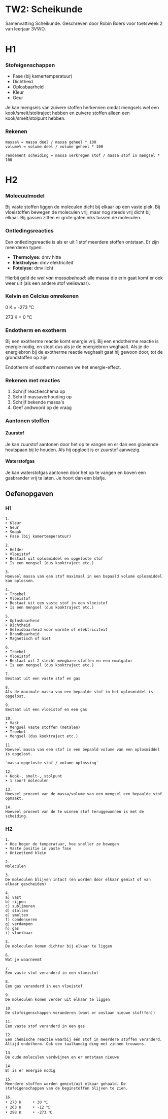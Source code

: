 # TW2: Scheikunde

Samenvatting Scheikunde. Geschreven door Robin Boers voor toetsweek 2 van leerjaar 3VWO.

# H1

### Stofeigenschappen

- Fase (bij kamertemperatuur)
- Dichtheid
- Oplosbaarheid
- Kleur
- Geur

Je kan mengsels van zuivere stoffen herkennen omdat mengsels wel een kook/smelt/stoltraject hebben en zuivere stoffen alleen een kook/smelt/stolpunt hebben.

### Rekenen

```
massa% = massa deel / massa geheel * 100
volume% = volume deel / volume geheel * 100
```

```
rendement scheiding = massa verkregen stof / massa stof in mengsel * 100
```

# H2

### Molecuulmodel

Bij vaste stoffen liggen de moleculen dicht bij elkaar op een vaste plek. Bij vloeistoffen bewegen de moleculen vrij, maar nog steeds vrij dicht bij elkaar. Bij gassen zitten er grote gaten niks tussen de moleculen.

### Ontledingsreacties

Een ontledingsreactie is als er uit 1 stof meerdere stoffen ontstaan. Er zijn meerderen typen:

- **Thermolyse:** dmv hitte
- **Elektrolyse:** dmv elektriciteit
- **Fotolyse:** dmv licht

Hierbij geld de _wet van massabehoud_: alle massa die erin gaat komt er ook weer uit (als een andere stof weliswaar).

### Kelvin en Celcius omrekenen

0 K = -273 °C 

273 K = 0 °C 

### Endotherm en exotherm

Bij een exotherme reactie komt energie vrij. Bij een endotherme reactie is energie nodig, en stopt dus als je de energiebron weghaalt. Als je de energiebron bij de exotherme reactie weghaalt gaat hij gewoon door, tot de grondstoffen op zijn.

Endotherm of exotherm noemen we het energie-effect.

### Rekenen met reacties

1. Schrijf reactieschema op
2. Schrijf massaverhouding op
3. Schrijf bekende massa's
4. Geef andwoord op de vraag

### Aantonen stoffen

#### Zuurstof

Je kan zuurstof aantonen door het op te vangen en er dan een gloeiende houtspaan bij te houden. Als hij opgloeit is er zuurstof aanwezig.

#### Waterstofgas

Je kan waterstofgas aantonen door het op te vangen en boven een gasbrander vrij te laten. Je hoort dan een blafje.

## Oefenopgaven

### H1

```
1. 
➤ Kleur
➤ Geur
➤ Smaak
➤ Fase (bij kamertemperatuur)

2. 
➤ Helder
➤ Vloeistof
➤ Bestaat uit oplosmiddel en opgeloste stof
➤ Is een mengsel (dus kooktraject etc.)

3.
Hoeveel massa van een stof maximaal in een bepaald volume oplosmiddel kan oplossen.

4. 
➤ Troebel
➤ Vloeistof
➤ Bestaat uit een vaste stof in een vloeistof
➤ Is een mengsel (dus kooktraject etc.)

5. 
➤ Oplosbaarheid
➤ Dichtheid
➤ Geleidbaarheid voor warmte of elektriciteit
➤ Brandbaarheid
➤ Magnetisch of niet

6.
➤ Troebel
➤ Vloeistof 
➤ Bestaat uit 2 slecht mengbare stoffen en een emulgator
➤ Is een mengsel (dus kooktraject etc.)

7. 
Bestaat uit een vaste stof en gas

8. 
Als de maximale massa van een bepaalde stof in het oplosmiddel is opgelost.

9.
Bestaat uit een vloeistof en een gas

10. 
➤ Vast
➤ Mengsel vaste stoffen (metalen)
➤ Troebel
➤ Mengsel (dus kooktraject etc.)

11. 
Hoeveel massa van een stof in een bepaald volume van een oplosmiddel is opgelost.

`massa opgeloste stof / volume oplossing`

12. 
➤ Kook-, smelt-, stolpunt
➤ 1 soort moleculen

13. 
Hoeveel procent van de massa/volume van een mengsel een bepaalde stof opmaakt.

14.
Hoeveel procent van de te winnen stof teruggewonnen is met de scheiding.

```

### H2

```
1. 
➤ Hoe hoger de temperatuur, hoe sneller ze bewegen
➤ Vaste positie in vaste fase
➤ Ontzettend klein

2.
Moleculen

3. 
De moleculen blijven intact (en worden door elkaar gemixt of van elkaar gescheiden)

4.
a) vast
b) rijpen
c) sublimeren
d) stollen
e) smelten
f) condenseren
g) verdampen
h) gas
i) vloeibaar

5. 
De moleculen komen dichter bij elkaar te liggen

6. 
Wat je waarneemt

7. 
Een vaste stof veranderd in een vloeistof

8.
Een gas veranderd in een vloeistof

9.
De moleculen komen verder uit elkaar te liggen

10. 
De stofeigenschappen veranderen (want er onstaan nieuwe stof(fen))

11. 
Een vaste stof veranderd in een gas

12. 
Een chemische reactie waarbij één stof in meerdere stoffen veranderd. Altijd endotherm. Ook een taalkundig ding met zinnen trouwens.

13. 
De oude moleculen verdwijnen en er ontstaan nieuwe

14. 
B) is er energie nodig

15. 
Meerdere stoffen worden gemixt/uit elkaar gehaald. De stofeigenschappen van de beginstoffen blijven te zien.

16. 
• 273 K     • 30 ℃
• 263 K     • -12 ℃
• 298 K     • -273 ℃

```

